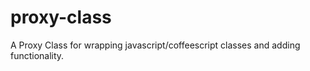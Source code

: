 proxy-class
===========

A Proxy Class for wrapping javascript/coffeescript classes and adding functionality.

